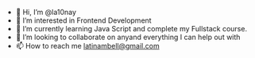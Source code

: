 - 👋 Hi, I’m @la10nay
- 👀 I’m interested in Frontend Development
- 🌱 I’m currently learning Java Script and complete my Fullstack course.
- 💞️ I’m looking to collaborate on anyand everything I can help out with 
- 📫 How to reach me latinambell@gmail.com

<!---
la10nay/la10nay is a ✨ special ✨ repository because its `README.md` (this file) appears on your GitHub profile.
You can click the Preview link to take a look at your changes.
--->
